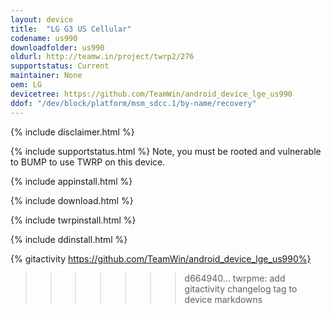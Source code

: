 ```yaml
---
layout: device
title:  "LG G3 US Cellular"
codename: us990
downloadfolder: us990
oldurl: http://teamw.in/project/twrp2/276
supportstatus: Current
maintainer: None
oem: LG
devicetree: https://github.com/TeamWin/android_device_lge_us990
ddof: "/dev/block/platform/msm_sdcc.1/by-name/recovery"
---
```


{% include disclaimer.html %}

{% include supportstatus.html %}
Note, you must be rooted and vulnerable to BUMP to use TWRP on this device.

{% include appinstall.html %}

{% include download.html %}

{% include twrpinstall.html %}

{% include ddinstall.html %}

{% gitactivity  https://github.com/TeamWin/android_device_lge_us990%}
>>>>>>> d664940... twrpme: add gitactivity changelog tag to device markdowns
